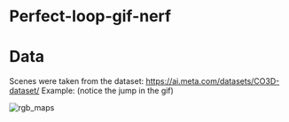 # Perfect-loop-gif-nerf


# Data 
Scenes were taken from the dataset: https://ai.meta.com/datasets/CO3D-dataset/
Example: (notice the jump in the gif)


![rgb_maps](https://github.com/AzmiHaider92/Perfect-loop-gif-nerf/assets/44143755/304881fa-6f77-4bd6-8a8e-662ae4e708b8)
